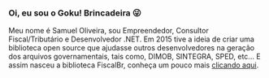 ### Oi, eu sou o Goku! Brincadeira 😜

Meu nome é Samuel Oliveira, sou Empreendedor, Consultor Fiscal/Tributário e Desenvolvedor .NET. Em 2015 tive a ideia de criar uma biblioteca open source que ajudasse outros desenvolvedores na geração dos arquivos governamentais, tais como, DIMOB, SINTEGRA, SPED, etc... E assim nasceu a biblioteca FiscalBr, conheça um pouco mais [clicando aqui](https://github.com/osamueloliveira/FiscalBr.NET).

<!--
**osamueloliveira/osamueloliveira** is a ✨ _special_ ✨ repository because its `README.md` (this file) appears on your GitHub profile.

Here are some ideas to get you started:

- 🔭 I’m currently working on ...
- 🌱 I’m currently learning ...
- 👯 I’m looking to collaborate on ...
- 🤔 I’m looking for help with ...
- 💬 Ask me about ...
- 📫 How to reach me: ...
- 😄 Pronouns: ...
- ⚡ Fun fact: ...
🤔
-->
